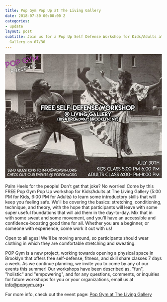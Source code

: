 ```yaml
---
title: Pop Gym Pop Up at The Living Gallery
date: 2018-07-30 00:00:00 Z
categories:
- update
layout: post
subtitle: Join us for a Pop Up Self Defense Workshop for Kids/Adults at The Living
  Gallery on 07/30
---
```


![Pop Gym at The Living Gallery](/assets/LivingGallery.jpeg)

Palm Heels for the people! Don't get that joke? No worries! Come by this FREE Pop Gym Pop Up workshop for Kids/Adults at The Living Gallery (5:00 PM for Kids, 6:00 PM for Adults) to learn some introductory skills that will keep you feeling safe. We'll be covering the basics: stretching, conditioning, technique, and theory, with the hope that participants will leave with some super useful foundations that will aid them in the day-to-day. Mix that in with some sweat and some movement, and you'll have an accessible and confidence-boosting good time for all. Whether you are a beginner, or someone with experience, come work it out with us!

Open to all ages! We'll be moving around, so participants should wear clothing in which they are comfortable stretching and sweating.

POP Gym is a new project, working towards opening a physical space in Brooklyn that offers free self-defense, fitness, and skill share classes 7 days a week. As we continue planning, we invite you to come by any of our events this summer! Our workshops have been described as, "fun", "holistic" and "empowering", and for any questions, comments, or inquiries for future workshops for you or your organizations, email us at info@popgym.org•

For more info, check out the event page: [Pop Gym at The Living Gallery](https://www.facebook.com/events/464011534023251/)



